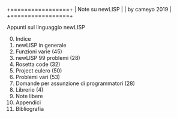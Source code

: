 +=================+
| Note su newLISP |
| by cameyo 2019  |
+=================+

Appunti sul linguaggio newLISP

00) Indice
01) newLISP in generale
02) Funzioni varie (45)
03) newLISP 99 problemi (28)
04) Rosetta code (32)
05) Project eulero (50)
06) Problemi vari (53)
07) Domande per assunzione di programmatori (28)
08) Librerie (4)
09) Note libere
10) Appendici
11) Bibliografia
